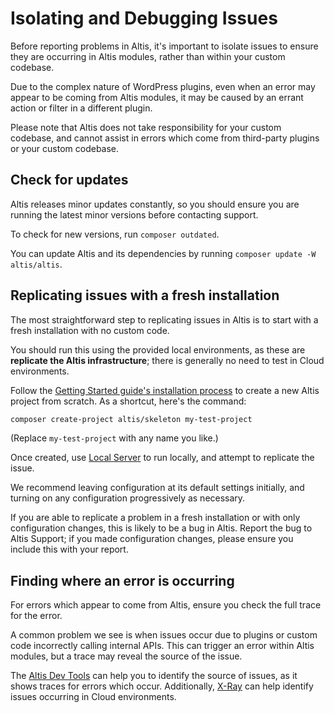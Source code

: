 # Isolating and Debugging Issues

Before reporting problems in Altis, it's important to isolate issues to ensure they are occurring in Altis modules, rather than
within your custom codebase.

Due to the complex nature of WordPress plugins, even when an error may appear to be coming from Altis modules, it may be caused by
an errant action or filter in a different plugin.

Please note that Altis does not take responsibility for your custom codebase, and cannot assist in errors which come from
third-party plugins or your custom codebase.

## Check for updates

Altis releases minor updates constantly, so you should ensure you are running the latest minor versions before contacting support.

To check for new versions, run `composer outdated`.

You can update Altis and its dependencies by running `composer update -W altis/altis`.

## Replicating issues with a fresh installation

The most straightforward step to replicating issues in Altis is to start with a fresh installation with no custom code.

You should run this using the provided local environments, as these are **replicate the Altis infrastructure**; there is generally
no need to test in Cloud environments.

Follow the [Getting Started guide's installation process](docs://getting-started/#creating-a-new-altis-project) to create a new
Altis project from scratch. As a shortcut, here's the command:

```sh
composer create-project altis/skeleton my-test-project
```

(Replace `my-test-project` with any name you like.)

Once created, use [Local Server](docs://local-server) to run locally, and attempt to replicate the issue.

We recommend leaving configuration at its default settings initially, and turning on any configuration progressively as necessary.

If you are able to replicate a problem in a fresh installation or with only configuration changes, this is likely to be a bug in
Altis. Report the bug to Altis Support; if you made configuration changes, please ensure you include this with your report.

## Finding where an error is occurring

For errors which appear to come from Altis, ensure you check the full trace for the error.

A common problem we see is when issues occur due to plugins or custom code incorrectly calling internal APIs. This can trigger an
error within Altis modules, but a trace may reveal the source of the issue.

The [Altis Dev Tools](docs://dev-tools/) can help you to identify the source of issues, as it shows traces for errors which occur.
Additionally, [X-Ray](docs://cloud/dashboard/x-ray/) can help identify issues occurring in Cloud environments.

